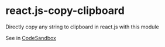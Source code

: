 # react.js-copy-clipboard
Directly copy any string to clipboard in react.js with this module


See in [CodeSandbox](https://codesandbox.io/s/silly-franklin-tvxbm?fontsize=14)
